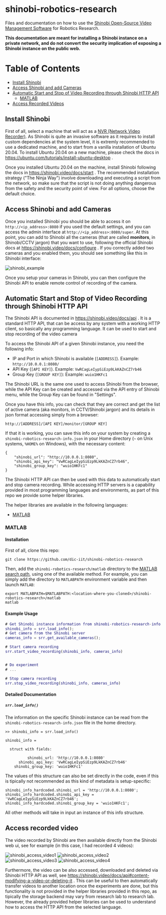 # shinobi-robotics-research
Files and documentation on how to use the [Shinobi Open-Source Video Management Software](https://shinobi.video) for Robotics Research.

**This documentation are meant for installing a Shinobi instance on a private network, and do not convert the security implication of exposing a Shinobi instance on the public web.**

Table of Contents
=================
  * [Install Shinobi](#install-shinobi)
  * [Access Shinobi and add Cameras](#access-shinobi-and-add-cameras)
  * [Automatic Start and Stop of Video Recording through Shinobi HTTP API](#automatic-start-and-stop-of-video-recording-through-shinobi-http-api)
    * [MATLAB](#matlab)
  * [Access Recorded Videos](#access-recorded-video) 

## Install Shinobi

First of all, select a machine that will act as a [NVR (Network Video Recorder)](https://en.wikipedia.org/wiki/Network_video_recorder). As Shinobi is quite an invasive software as it requires to install custom dependencies at the system level, it is extremly recommended to use a dedicated machine, and to start from a vanilla installation of Ubuntu 20.04. To install Ubuntu 20.04 on a new machine, please check the docs in https://ubuntu.com/tutorials/install-ubuntu-desktop .

Once you installed Ubuntu 20.04 on the machine, install Shinobi following the docs in https://shinobi.video/docs/start . The recommended installation strategy ("The Ninja Way") involve downloading and executing a script from the network, so make sure that the script is not doing anything dangerous from the safety and the security point of view. For all options, choose the default choice.

## Access Shinobi and add Cameras

Once you installed Shinobi you should be able to access it on `http://<ip_address>:8080` if you used the default settings, and you can access the admin interface at `http://<ip_address>:8080/super`. At this point, you can add to Shinobi all the cameras (that are called **monitors**, in Shinobi/CCTV jargon) that you want to use, following the official Shinobi docs at https://shinobi.video/docs/configure . If you correctly added two cameras and you enabled them, you should see something like this in Shinobi interface:

![shinobi_example](https://user-images.githubusercontent.com/1857049/127281442-a9c4deab-2411-498e-be09-517c165ad1fb.png)

Once you setup your cameras in Shinobi, you can then configure the Shinobi API to enable remote control of recording of the camera.

## Automatic Start and Stop of Video Recording through Shinobi HTTP API

The Shinobi API is documented in https://shinobi.video/docs/api . It is a standard HTTP API, that can be access by any system with a working HTTP client, so basically any programming language.  It can be used to start and stop recording of the video camera

To access the Shinobi API of a given Shinobi instance, you need the following info:
* IP and Port in which Shinobi is available (`[ADDRESS]`). Example: `http://10.0.0.1:8080/` 
* API Key (`[API KEY]`). Example: `VwRCagLeIypSiEzp9LkKAZnCZ7rb46`
* Group Key (`[GROUP KEY]`): Example: `wuio1HKFc1`

The Shinobi URL is the same one used to access Shinobi from the browser, while the API Key can be created and accessed via the API entry of Shinobi menu, while the Group Key can be found in "Settings".

Once you have this info, you can check that they are correct and get the list of active camera (aka monitors, in CCTV/Shinobi jargon) and its details in json format accessing simply from a browser:
~~~
http://[ADDRESS]/[API KEY]/monitor/[GROUP KEY]
~~~

If that it is working, you can save this info on your system by creating a `shinobi-robotics-research-info.json` in your Home directory (`~` on Unix systems, `%HOME%` on Windows), with the necessary content:
~~~
{
    "shinobi_url": "http://10.0.0.1:8080",
    "shinobi_api_key": "VwRCagLeIypSiEzp9LkKAZnCZ7rb46",
    "shinobi_group_key": "wuio1HKFc1"
}
~~~

The Shinobi HTTP API can then be used with this data to automatically start and stop camera recording. While accessing HTTP servers is a capability
provided in most programming languages and environments, as part of this repo we provide some helper libraries.

The helper libraries are available in the following languages:

* [MATLAB](#MATLAB)

### MATLAB

#### Installation

First of all, clone this repo:
~~~
git clone https://github.com/dic-iit/shinobi-robotics-research
~~~

Then, add the `shinobi-robotics-research/matlab` directory to the [MATLAB search path](https://www.mathworks.com/help/matlab/matlab_env/what-is-the-matlab-search-path.html), using one of the available method. For example, you can simply add the directory to `MATLABPATH` environment variable and then launch `MATLAB`:
~~~
export MATLABPATH=$MATLABPATH:<location-where-you-cloned>/shinobi-robotics-research>/matlab
matlab
~~~

#### Example Usage

~~~matlab
# Get Shinobi instance information from shinobi-robotics-research-info.json file
shinobi_info = srr.load_info();
# Get camera from the Shinobi server 
cameras_info = srr.get_available_cameras();

# Start camera recording
srr.start_video_recording(shinobi_info, cameras_info)


# Do experiment
# ...

# Stop camera recording
srr.stop_video_recording(shinobi_info, cameras_info)
~~~


#### Detailed Documentation

##### `srr.load_info()`

The information on the specific Shinobi instance can be read from the `shinobi-robotics-research-info.json` file in the home directory.
~~~
>> shinobi_info = srr.load_info()

shinobi_info = 

  struct with fields:

          shinobi_url: 'http://10.0.0.1:8080'
      shinobi_api_key: 'VwRCagLeIypSiEzp9LkKAZnCZ7rb46'
    shinobi_group_key: 'wuio1HKFc1'
~~~

The values of this structure can also be set directly in the code, even if this is tipically not recommended as this kind of metadata is setup-specific:
~~~
shinobi_info_hardcoded.shinobi_url = 'http://10.0.0.1:8080';
shinobi_info_hardcoded.shinobi_api_key = 'VwRCagLeIypSiEzp9LkKAZnCZ7rb46';
shinobi_info_hardcoded.shinobi_group_key = 'wuio1HKFc1';
~~~

All other methods will take in input an instance of this info structure.


## Access recorded video

The video recorded by Shinobi are then available directly from the Shinobi web ui, see for example (in this case, I had recorded 4 videos):

![shinobi_access_video1](https://user-images.githubusercontent.com/1857049/127284398-dc0c6271-f77a-4b8b-99aa-f7336dbd9497.png)
![shinobi_access_video2](https://user-images.githubusercontent.com/1857049/127284392-829a5820-c9ed-4272-bf06-87b1518d4819.png)
![shinobi_access_video3](https://user-images.githubusercontent.com/1857049/127284380-d3c228e1-6cbc-47db-b231-65e4658d6e29.png)
![shinobi_access_video4](https://user-images.githubusercontent.com/1857049/127284376-c4577756-2dff-45bb-a6f8-0ee4edfa6524.png)


Furthermore, the video can be also accessed, downloaded and deleted via Shinobi HTTP API as well, see https://shinobi.video/docs/api#content-modifying-a-video-or-deleting-it . This can be useful to then automatically transfer videos to another location once the experiments are done, but this
functionality is not provided in the helper libraries provided in this repo, as tipically the storage backend may vary from research lab to research lab.
However, the already provided helper libraries can be used to understand how to access the HTTP API from the selected language.
